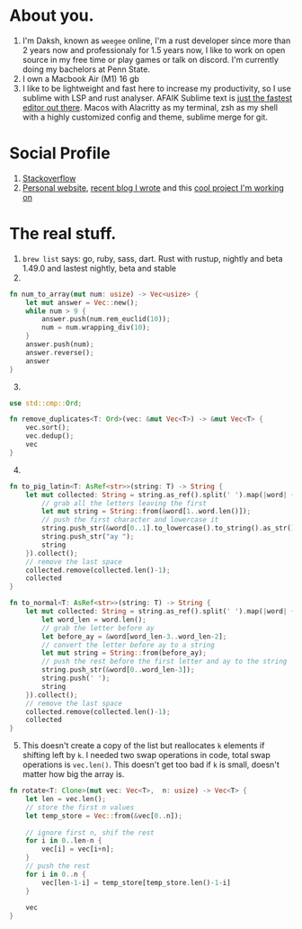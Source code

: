 # About you.
1. I'm Daksh, known as `weegee` online, I'm a rust developer since more than 2 years now and professionaly for 1.5 years now, I like to work on open source in my free time
 or play games or talk on discord. I'm currently doing my bachelors at Penn State.
2. I own a Macbook Air (M1) 16 gb
3. I like to be lightweight and fast here to increase my productivity, so I use sublime with LSP and rust analyser. AFAIK Sublime text is [just the fastest editor out there](https://www.youtube.com/watch?v=_mZOzyzlsww&ab_channel=simplysublime). Macos with Alacritty as my terminal, zsh as my shell with a highly customized config and theme, sublime merge for git.

# Social Profile
1. [Stackoverflow](https://stackoverflow.com/users/10967889/weegee)
2. [Personal website](https://dakshu.xyz/), [recent blog I wrote](https://dakshu.xyz/blog/dpmucl.html) and this [cool project I'm working on ](https://github.com/Daksh14/croc-look)

# The real stuff.
1. `brew list` says: go, ruby, sass, dart. Rust with rustup, nightly and beta 1.49.0 and lastest nightly, beta and stable
2. 
```rust
fn num_to_array(mut num: usize) -> Vec<usize> {
    let mut answer = Vec::new();
    while num > 9 {
        answer.push(num.rem_euclid(10));
        num = num.wrapping_div(10);
    }
    answer.push(num);
    answer.reverse();
    answer
}
```
3. 
```rust
use std::cmp::Ord;

fn remove_duplicates<T: Ord>(vec: &mut Vec<T>) -> &mut Vec<T> {
    vec.sort();
    vec.dedup();
    vec
}
```
4.
```rust
fn to_pig_latin<T: AsRef<str>>(string: T) -> String {
    let mut collected: String = string.as_ref().split(' ').map(|word| {
        // grab all the letters leaving the first
        let mut string = String::from(&word[1..word.len()]);
        // push the first character and lowercase it
        string.push_str(&word[0..1].to_lowercase().to_string().as_str());
        string.push_str("ay ");
        string
    }).collect();
    // remove the last space
    collected.remove(collected.len()-1);
    collected
}

fn to_normal<T: AsRef<str>>(string: T) -> String {
    let mut collected: String = string.as_ref().split(' ').map(|word| {
        let word_len = word.len();
        // grab the letter before ay
        let before_ay = &word[word_len-3..word_len-2];
        // convert the letter before ay to a string
        let mut string = String::from(before_ay);
        // push the rest before the first letter and ay to the string
        string.push_str(&word[0..word_len-3]);
        string.push(' ');
        string
    }).collect();
    // remove the last space
    collected.remove(collected.len()-1);
    collected
}
```
5. This doesn't create a copy of the list but reallocates `k` elements if shifting left by `k`. I needed two swap operations in code, total swap operations is
`vec.len()`. This doesn't get too bad if `k` is small, doesn't matter how big the array is.
```rust
fn rotate<T: Clone>(mut vec: Vec<T>,  n: usize) -> Vec<T> {
    let len = vec.len();
    // store the first n values
    let temp_store = Vec::from(&vec[0..n]);
    
    // ignore first n, shif the rest
    for i in 0..len-n {
        vec[i] = vec[i+n];
    }
    // push the rest
    for i in 0..n {
        vec[len-1-i] = temp_store[temp_store.len()-1-i]
    }
    
    vec
}
```
